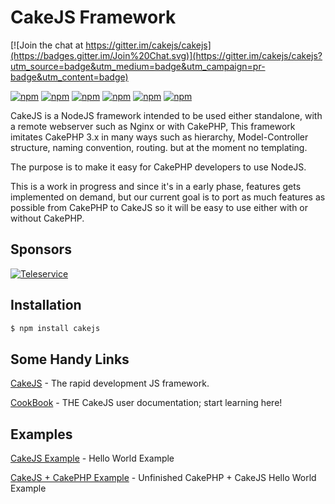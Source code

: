# CakeJS Framework

[![Join the chat at https://gitter.im/cakejs/cakejs](https://badges.gitter.im/Join%20Chat.svg)](https://gitter.im/cakejs/cakejs?utm_source=badge&utm_medium=badge&utm_campaign=pr-badge&utm_content=badge)

[![npm](https://img.shields.io/badge/IRC-FreeNode-blue.svg?style=square)](http://webchat.freenode.net/?channels=cakejs)
[![npm](https://img.shields.io/npm/l/cakejs.svg?style=square)](LICENSE)
[![npm](https://img.shields.io/npm/v/cakejs.svg?style=square)](https://www.npmjs.com/package/cakejs)
[![npm](https://img.shields.io/npm/dm/cakejs.svg?style=square)](https://www.npmjs.com/package/cakejs)
[![npm](https://travis-ci.org/cakejs/cakejs.svg?branch=master)](https://travis-ci.org/cakejs/cakejs)
[![npm](https://david-dm.org/cakejs/cakejs.svg)](https://github.com/cakejs/cakejs/blob/master/package.json#L25)

CakeJS is a NodeJS framework intended to be used either standalone, with a remote webserver such as Nginx
or with CakePHP, This framework imitates CakePHP 3.x in many ways such as hierarchy,
Model-Controller structure, naming convention, routing. but at the moment no templating.

The purpose is to make it easy for CakePHP developers to use NodeJS.

This is a work in progress and since it's in a early phase, features gets implemented on demand,
but our current goal is to port as much features as possible from CakePHP to CakeJS so it will be easy to use either with or without CakePHP.

## Sponsors

[![Teleservice](http://teleservice.net/1.0.1.0/2/images//6474_00697b45d0756ed4c8969583acbe5622.png)](http://teleservice.net/)

## Installation

```bash
$ npm install cakejs
```

## Some Handy Links

[CakeJS](https://cakejs.net) - The rapid development JS framework.

[CookBook](https://book.cakejs.net) - THE CakeJS user documentation; start learning here!

## Examples

[CakeJS Example](https://github.com/Tiinusen/cakejs_example_1) - Hello World Example

[CakeJS + CakePHP Example](https://github.com/Tiinusen/cakejs_cakephp_example_1) - Unfinished CakePHP + CakeJS Hello World Example
